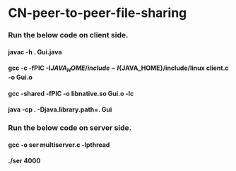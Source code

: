 # CN-peer-to-peer-file-sharing
### Run the below code on client side.
#### javac -h . Gui.java
#### gcc -c -fPIC -I${JAVA_HOME}/include -I${JAVA_HOME}/include/linux client.c -o Gui.o
#### gcc -shared -fPIC -o libnative.so Gui.o -lc
#### java -cp . -Djava.library.path=. Gui

### Run the below code on server side.
#### gcc -o ser multiserver.c -lpthread
#### ./ser 4000
